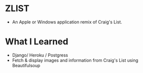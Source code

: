 
# ZLIST
* An Apple or Windows application remix of Craig's List.

# What I Learned
* Django/ Heroku / Postgress
* Fetch & display images and information  from Craig's List using Beautifulsoup
